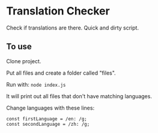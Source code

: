 Translation Checker
===================
Check if translations are there. Quick and dirty script.

To use
------
Clone project.

Put all files and create a folder called "files".

Run with: `node index.js`

It will print out all files that don't have matching languages.

Change languages with these lines:

```
const firstLanguage = /en: /g;
const secondLanguage = /zh: /g;
```
